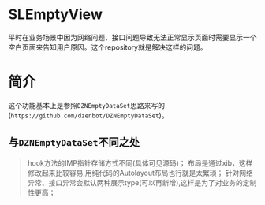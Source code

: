 # SLEmptyView
平时在业务场景中因为网络问题、接口问题导致无法正常显示页面时需要显示一个空白页面来告知用户原因。这个repository就是解决这样的问题。
# 简介
这个功能基本上是参照`DZNEmptyDataSet`思路来写的(`https://github.com/dzenbot/DZNEmptyDataSet`)。

## 与`DZNEmptyDataSet`不同之处

 >hook方法的IMP指针存储方式不同(具体可见源码)；
 >布局是通过xib，这样修改起来比较容易,用纯代码的Autolayout布局也行就是太繁琐；
 >针对网络异常、接口异常会默认两种展示type(可以再新增),这样是为了对业务的定制性更高；
